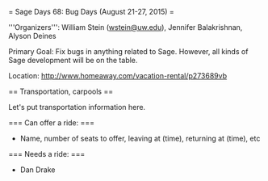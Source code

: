 = Sage Days 68: Bug Days (August 21-27, 2015) =

'''Organizers''': William Stein (wstein@uw.edu), Jennifer Balakrishnan, Alyson Deines

Primary Goal: Fix bugs in anything related to Sage.  However, all kinds of Sage development will be on the table. 

Location: http://www.homeaway.com/vacation-rental/p273689vb

== Transportation, carpools ==

Let's put transportation information here.

=== Can offer a ride: ===

* Name, number of seats to offer, leaving at (time), returning at (time), etc

=== Needs a ride: ===

* Dan Drake
